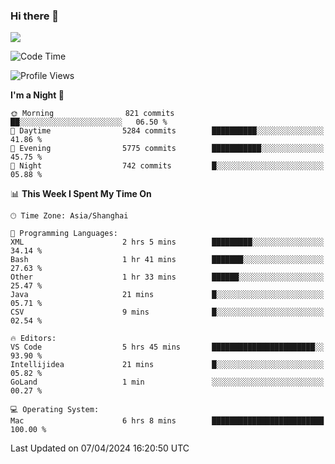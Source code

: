 ### Hi there 👋

<!--
**JJAYCHEN1e/jjaychen1e** is a ✨ _special_ ✨ repository because its `README.md` (this file) appears on your GitHub profile.

Here are some ideas to get you started:

- 🔭 I’m currently working on ...
- 🌱 I’m currently learning ...
- 👯 I’m looking to collaborate on ...
- 🤔 I’m looking for help with ...
- 💬 Ask me about ...
- 📫 How to reach me: ...
- 😄 Pronouns: ...
- ⚡ Fun fact: ...
-->

[![](https://github-readme-stats.vercel.app/api?username=jjaychen1e&show_icons=true)](https://github.com/jjaychen1e/github-readme-stats?count_private=true)

<!--START_SECTION:waka-->
![Code Time](http://img.shields.io/badge/Code%20Time-1%2C097%20hrs%2032%20mins-blue)

![Profile Views](http://img.shields.io/badge/Profile%20Views-0-blue)

**I'm a Night 🦉** 

```text
🌞 Morning                821 commits         ██░░░░░░░░░░░░░░░░░░░░░░░   06.50 % 
🌆 Daytime                5284 commits        ██████████░░░░░░░░░░░░░░░   41.86 % 
🌃 Evening                5775 commits        ███████████░░░░░░░░░░░░░░   45.75 % 
🌙 Night                  742 commits         █░░░░░░░░░░░░░░░░░░░░░░░░   05.88 % 
```


📊 **This Week I Spent My Time On** 

```text
🕑︎ Time Zone: Asia/Shanghai

💬 Programming Languages: 
XML                      2 hrs 5 mins        █████████░░░░░░░░░░░░░░░░   34.14 % 
Bash                     1 hr 41 mins        ███████░░░░░░░░░░░░░░░░░░   27.63 % 
Other                    1 hr 33 mins        ██████░░░░░░░░░░░░░░░░░░░   25.47 % 
Java                     21 mins             █░░░░░░░░░░░░░░░░░░░░░░░░   05.71 % 
CSV                      9 mins              █░░░░░░░░░░░░░░░░░░░░░░░░   02.54 % 

🔥 Editors: 
VS Code                  5 hrs 45 mins       ███████████████████████░░   93.90 % 
Intellijidea             21 mins             █░░░░░░░░░░░░░░░░░░░░░░░░   05.82 % 
GoLand                   1 min               ░░░░░░░░░░░░░░░░░░░░░░░░░   00.27 % 

💻 Operating System: 
Mac                      6 hrs 8 mins        █████████████████████████   100.00 % 
```


 Last Updated on 07/04/2024 16:20:50 UTC
<!--END_SECTION:waka-->
